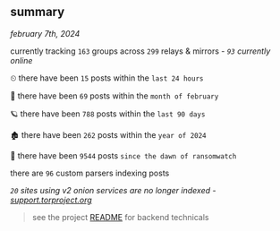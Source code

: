 
## summary
_february 7th, 2024_

currently tracking `163` groups across `299` relays & mirrors - _`93` currently online_

⏲ there have been `15` posts within the `last 24 hours`

🦈 there have been `69` posts within the `month of february`

🪐 there have been `788` posts within the `last 90 days`

🏚 there have been `262` posts within the `year of 2024`

🦕 there have been `9544` posts `since the dawn of ransomwatch`

there are `96` custom parsers indexing posts

_`20` sites using v2 onion services are no longer indexed - [support.torproject.org](https://support.torproject.org/onionservices/v2-deprecation/)_

> see the project [README](https://github.com/joshhighet/ransomwatch#ransomwatch--) for backend technicals
